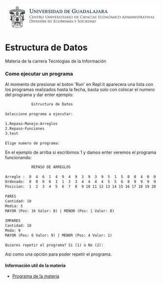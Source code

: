 ![cucea](assets/unnamed.png)
# Estructura de Datos

Materia de la carrera Tecnlogias de la Información

### Como ejecutar un programa
Al momento de presionar el boton 'Run' en Repl.it aparecera una lista con los programas realizados hasta la fecha, basta solo con colocar el numero del programa y dar enter ejemplo:

```
            Estructura de Datos

Seleccione programa a ejecutar:

1.Repaso-Manejo-Arreglos
2.Repaso-Funciones
3.test

Elige numero de programa: 
```

En el ejemplo de arriba si escribimos 1 y damos enter veremos el programa funcionando:
```
            REPASO DE ARREGLOS

Arreglo :  0  4  6  1  4  9  4  9  3  9  3  9  5  1  5  8  0  4  0  0 
Ordenado:  0  0  0  0  1  1  3  3  4  4  4  4  5  5  6  8  9  9  9  9 
Posicion:  1  2  3  4  5  6  7  8  9 10 11 12 13 14 15 16 17 18 19 20 

PARES 
Cantidad: 10
Media: 3
MAYOR (Pos: 16 Valor: 8) | MENOR (Pos: 1 Valor: 0)

IMPARES 
Cantidad: 10
Moda: 9
MAYOR (Pos: 6 Valor: 9) | MENOR (Pos: 4 Valor: 1)

Quieres repetir el programa? Si (1) o No (2): 
```

Asi como una opción para poder repetir el programa.

#### Información util de la materia
* [Programa de la materia](http://pregrado.udg.mx/sites/default/files/unidadesAprendizaje/i5630_estructura_de_datos.pdf)
